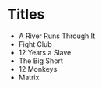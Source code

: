 # Titles

- A River Runs Through It
- Fight Club
- 12 Years a Slave
- The Big Short
- 12 Monkeys
- Matrix
